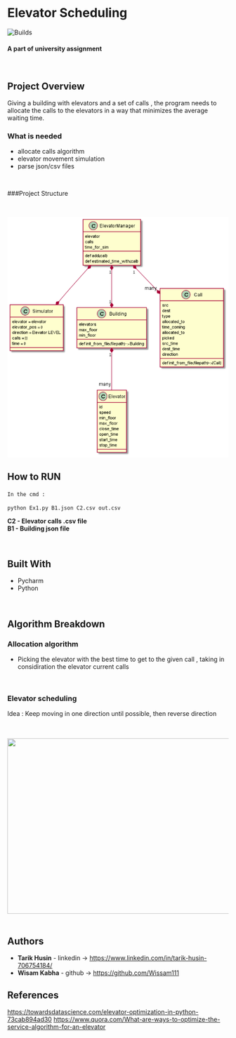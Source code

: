 # **Elevator Scheduling**
![Builds](https://github.com/project-chip/connectedhomeip/workflows/Builds/badge.svg)
#### A part of university assignment 


</br>



## Project Overview
Giving a building with elevators and a set of calls , the program needs to allocate the calls to the elevators 
in a way that minimizes the average waiting time.



### What is needed 
- allocate calls algorithm 
- elevator movement simulation
- parse json/csv files 

</br>


###Project Structure

</br>

![img.png](img.png)



## How to RUN 

`In the cmd : `

`python Ex1.py B1.json C2.csv out.csv`
</br>

**C2 - Elevator calls .csv file** 
</br>
**B1 - Building json file**

</br>

## Built With

* Pycharm 
* Python

</br>



## Algorithm Breakdown


### Allocation algorithm
- Picking the elevator with the best time to get to the given call , taking in considiration the elevator current calls 

</br>

### Elevator scheduling
Idea : Keep moving in one direction until possible, then reverse direction 



</br>
</br>
<img src="https://www.engineering.columbia.edu/files/seas/styles/816x460/public/content/cs_image/2021/05/newtemplate.jpg?itok=PMitgeiw" width="600" height="400" />


</br>
</br>



## Authors

* **Tarik Husin**  - linkedin -> https://www.linkedin.com/in/tarik-husin-706754184/
* **Wisam Kabha**  - github -> https://github.com/Wissam111


## References
    
https://towardsdatascience.com/elevator-optimization-in-python-73cab894ad30
https://www.quora.com/What-are-ways-to-optimize-the-service-algorithm-for-an-elevator


